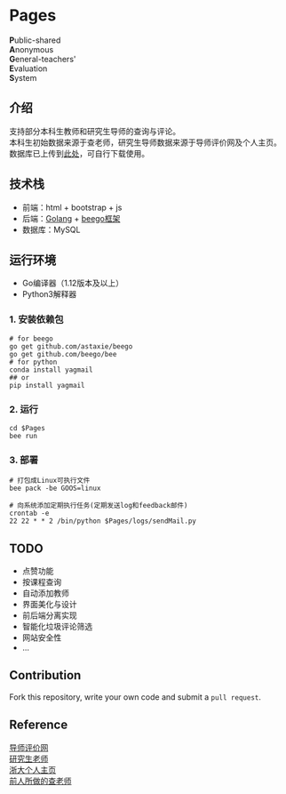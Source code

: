# Pages
**P**ublic-shared     
**A**nonymous      
**G**eneral-teachers'      
**E**valuation      
**S**ystem     



## 介绍
支持部分本科生教师和研究生导师的查询与评论。  
本科生初始数据来源于查老师，研究生导师数据来源于导师评价网及个人主页。  
数据库已上传到[此处](https://box.zjuqsc.com/-41188957)，可自行下载使用。




## 技术栈
* 前端：html + bootstrap + js  
* 后端：[Golang](https://golang.org) + [beego框架](https://beego.me)
* 数据库：MySQL




## 运行环境
* Go编译器（1.12版本及以上）
* Python3解释器
### 1. 安装依赖包
```shell
# for beego
go get github.com/astaxie/beego
go get github.com/beego/bee
# for python 
conda install yagmail
## or
pip install yagmail
```

### 2. 运行
```shell
cd $Pages
bee run
```
### 3. 部署
```shell
# 打包成Linux可执行文件
bee pack -be GOOS=linux

# 向系统添加定期执行任务(定期发送log和feedback邮件)
crontab -e 
22 22 * * 2 /bin/python $Pages/logs/sendMail.py
```



## TODO

* 点赞功能
* 按课程查询
* 自动添加教师
* 界面美化与设计
* 前后端分离实现
* 智能化垃圾评论筛选
* 网站安全性
* ...



## Contribution

Fork this repository, write your own code and submit a `pull request`.



## Reference
[导师评价网](https://mysupervisor.org)  
[研究生老师](http://yjsds.zju.edu.cn/daoshiInfoList.jsp)   
[浙大个人主页](https://person.zju.edu.cn/index/)   
[前人所做的查老师](https://github.com/ssaichixbg/chalaoshi)
